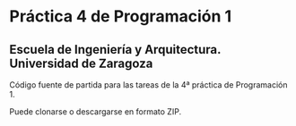 # Práctica 4 de Programación 1

## Escuela de Ingeniería y Arquitectura. Universidad de Zaragoza

Código fuente de partida para las tareas de la 4ª práctica de Programación 1.

Puede clonarse o descargarse en formato ZIP.
